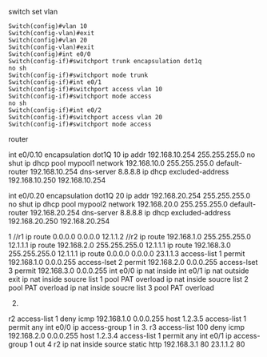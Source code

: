 switch set vlan
```
Switch(config)#vlan 10
Switch(config-vlan)#exit
Switch(config)#vlan 20
Switch(config-vlan)#exit
Switch(config)#int e0/0
Switch(config-if)#switchport trunk encapsulation dot1q
no sh
Switch(config-if)#switchport mode trunk
Switch(config-if)#int e0/1
Switch(config-if)#switchport access vlan 10
Switch(config-if)#switchport mode access
no sh
Switch(config-if)#int e0/2
Switch(config-if)#switchport access vlan 20
Switch(config-if)#switchport mode access
```
router 


int e0/0.10
encapsulation dot1Q 10
ip addr 192.168.10.254 255.255.255.0
no shut
ip dhcp pool mypool1
network 192.168.10.0 255.255.255.0
default-router 192.168.10.254 
dns-server 8.8.8.8
ip dhcp excluded-address 192.168.10.250 192.168.10.254

int e0/0.20
encapsulation dot1Q 20
ip addr 192.168.20.254 255.255.255.0
no shut
ip dhcp pool mypool2
network 192.168.20.0 255.255.255.0
default-router 192.168.20.254 
dns-server 8.8.8.8
ip dhcp excluded-address 192.168.20.250 192.168.20.254



1
//r1 
ip route 0.0.0.0 0.0.0.0 12.1.1.2
//r2
ip route 192.168.1.0 255.255.255.0 12.1.1.1
ip route 192.168.2.0 255.255.255.0 12.1.1.1
ip route 192.168.3.0 255.255.255.0 12.1.1.1
ip route 0.0.0.0 0.0.0.0 23.1.1.3
access-list 1 permit 192.168.1.0 0.0.0.255
access-lset 2 permit 192.168.2.0 0.0.0.255
access-lset 3 permit 192.168.3.0 0.0.0.255
int e0/0
ip nat inside
int e0/1
ip nat outside
exit
ip nat inside soucre list 1 pool PAT overload
ip nat inside soucre list 2 pool PAT overload
ip nat inside soucre list 3 pool PAT overload

2.
r2
access-list 1 deny icmp 192.168.1.0 0.0.0.255 host 1.2.3.5
access-list 1 permit any
int e0/0
ip access-group 1 in
3.
r3
access-list 100 deny icmp 192.168.2.0 0.0.0.255 host 1.2.3.4
access-list 1 permit any
int e0/1
ip access-group 1 out
4 
r2 
ip nat inside source static http 192.168.3.1 80 23.1.1.2 80